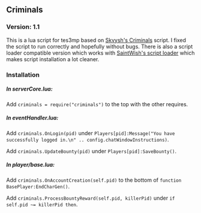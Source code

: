 ## Criminals

### Version: 1.1
This is a lua script for tes3mp based on [Skvysh's Criminals](https://github.com/Skvysh/TES3MP-Scripts/tree/master/Criminals) script.
I fixed the script to run correctly and hopefully without bugs. There is also a script loader compatible version which works with [SaintWish's script loader](https://github.com/SaintWish/tes3mp_scriptloader) which makes script installation a lot cleaner.

### Installation

##### In serverCore.lua:
Add ````criminals = require("criminals")```` to the top with the other requires.

##### In eventHandler.lua:
Add ````criminals.OnLogin(pid)```` under
````Players[pid]:Message("You have successfully logged in.\n" .. config.chatWindowInstructions)````.

Add ````criminals.UpdateBounty(pid)```` under ````Players[pid]:SaveBounty()````.
##### In player/base.lua:
Add ````criminals.OnAccountCreation(self.pid)```` to the bottom of ````function BasePlayer:EndCharGen()````.

Add ````criminals.ProcessBountyReward(self.pid, killerPid)```` under ````if self.pid ~= killerPid then````.
